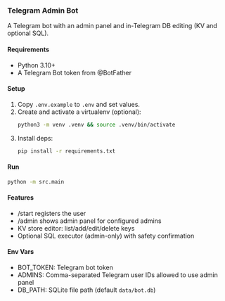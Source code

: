 ### Telegram Admin Bot

A Telegram bot with an admin panel and in-Telegram DB editing (KV and optional SQL).

#### Requirements
- Python 3.10+
- A Telegram Bot token from @BotFather

#### Setup
1. Copy `.env.example` to `.env` and set values.
2. Create and activate a virtualenv (optional):
   ```bash
   python3 -m venv .venv && source .venv/bin/activate
   ```
3. Install deps:
   ```bash
   pip install -r requirements.txt
   ```

#### Run
```bash
python -m src.main
```

#### Features
- /start registers the user
- /admin shows admin panel for configured admins
- KV store editor: list/add/edit/delete keys
- Optional SQL executor (admin-only) with safety confirmation

#### Env Vars
- BOT_TOKEN: Telegram bot token
- ADMINS: Comma-separated Telegram user IDs allowed to use admin panel
- DB_PATH: SQLite file path (default `data/bot.db`)
